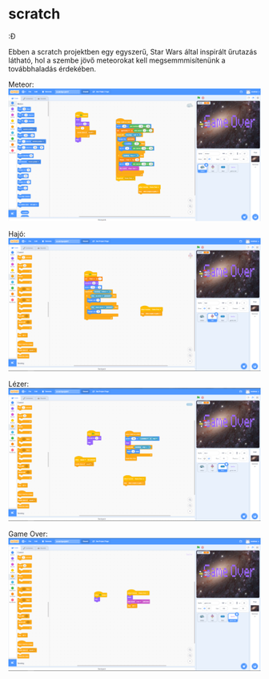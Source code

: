 # scratch
:Đ

Ebben a scratch projektben egy egyszerű, Star Wars által inspirált űrutazás látható, hol a szembe jövő meteorokat kell megsemmmisítenünk a továbbhaladás érdekében.

Meteor:
![meteor](scratch1.png)

Hajó:
![hajó](scratch2.png)

Lézer:
![lézer](scratch3.png)

Game Over:
![gameover](scratch4.png)

